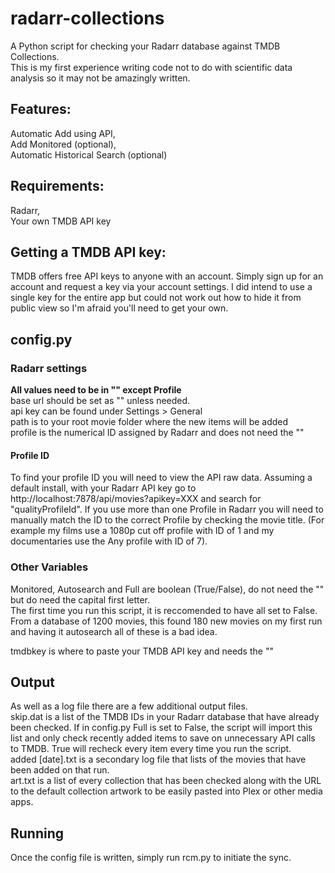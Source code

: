 # radarr-collections

A Python script for checking your Radarr database against TMDB Collections. <br>
This is my first experience writing code not to do with scientific data analysis so it may not be amazingly written.

## Features: <br>
Automatic Add using API, <br>
Add Monitored (optional), <br>
Automatic Historical Search (optional) <br>
  
## Requirements:
Radarr, <br>
Your own TMDB API key <br>
  
## Getting a TMDB API key:<br>
TMDB offers free API keys to anyone with an account. Simply sign up for an account and request a key via your account settings. I did intend to use a single key for the entire app but could not work out how to hide it from public view so I'm afraid you'll need to get your own.
  
## config.py <br>
### Radarr settings <br>

**All values need to be in "" except Profile** <br>
base url should be set as "" unless needed. <br>
api key can be found under Settings > General <br>
path is to your root movie folder where the new items will be added <br>
profile is the numerical ID assigned by Radarr and does not need the "" <br>
    
#### Profile ID
To find your profile ID you will need to view the API raw data. Assuming a default install, with your Radarr API key go to http://localhost:7878/api/movies?apikey=XXX and search for "qualityProfileId". If you use more than one Profile in Radarr you will need to manually match the ID to the correct Profile by checking the movie title. (For example my films use a 1080p cut off profile with ID of 1 and my documentaries use the Any profile with ID of 7).

### Other Variables 
Monitored, Autosearch and Full are boolean (True/False), do not need the "" but do need the capital first letter. <br>
The first time you run this script, it is reccomended to have all set to False. From a database of 1200 movies, this found 180 new movies on my first run and having it autosearch all of these is a bad idea.

tmdbkey is where to paste your TMDB API key and needs the ""

## Output
As well as a log file there are a few additional output files. <br>
skip.dat is a list of the TMDB IDs in your Radarr database that have already been checked. If in config.py Full is set to False, the script will import this list and only check recently added items to save on unnecessary API calls to TMDB. True will recheck every item every time you run the script.<br>
added [date].txt is a secondary log file that lists of the movies that have been added on that run. <br>
art.txt is a list of every collection that has been checked along with the URL to the default collection artwork to be easily pasted into Plex or other media apps.

## Running
Once the config file is written, simply run rcm.py to initiate the sync.
